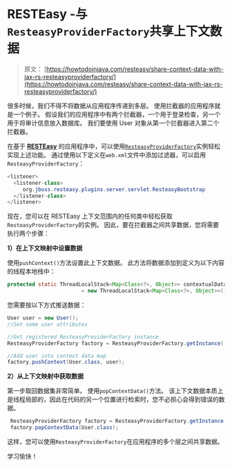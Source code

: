 # RESTEasy -与 `ResteasyProviderFactory`共享上下文数据

> 原文： [https://howtodoinjava.com/resteasy/share-context-data-with-jax-rs-resteasyproviderfactory/](https://howtodoinjava.com/resteasy/share-context-data-with-jax-rs-resteasyproviderfactory/)

很多时候，我们不得不将数据从应用程序传递到多层。 使用拦截器的应用程序就是一个例子。 假设我们的应用程序中有两个拦截器，一个用于登录检查，另一个用于将审计信息放入数据库。 我们要使用 User 对象从第一个拦截器进入第二个拦截器。

在基于 [**RESTEasy**](//howtodoinjava.com/restful-web-service/ "Resteasy tutorials") 的应用程序中，可以使用[`ResteasyProviderFactory`](https://github.com/jharting/resteasy/blob/master/jaxrs/resteasy-jaxrs/src/main/java/org/jboss/resteasy/spi/ResteasyProviderFactory.java "ResteasyProviderFactory source code")实例轻松实现上述功能。 通过使用以下定义在`web.xml`文件中添加过滤器，可以启用`ResteasyProviderFactory`：

```java
<listener>
  <listener-class>
	 org.jboss.resteasy.plugins.server.servlet.ResteasyBootstrap
  </listener-class>
</listener>

```

现在，您可以在 RESTEasy 上下文范围内的任何类中轻松获取`ResteasyProviderFactory`的实例。 因此，要在拦截器之间共享数据，您将需要执行两个步骤：

**1）在上下文映射中设置数据**

使用`pushContext()`方法设置此上下文数据。 此方法将数据添加到定义为以下内容的线程本地栈中：

```java
protected static ThreadLocalStack<Map<Class<?>, Object>> contextualData 
						= new ThreadLocalStack<Map<Class<?>, Object>>();

```

您需要按以下方式推送数据：

```java
User user = new User();
//Set some user attributes

//Get registered ResteasyProviderFactory instance
ResteasyProviderFactory factory = ResteasyProviderFactory.getInstance();

//Add user into context data map
factory.pushContext(User.class, user);

```

**2）从上下文映射中获取数据**

第一步取回数据集非常简单。 使用`popContextData()`方法。 该上下文数据本质上是线程局部的，因此在代码的另一个位置进行检索时，您不必担心会得到错误的数据。

```java
 ResteasyProviderFactory factory = ResteasyProviderFactory.getInstance();
 factory.popContextData(User.class);

```

这样，您可以使用`ResteasyProviderFactory`在应用程序的多个层之间共享数据。

学习愉快！